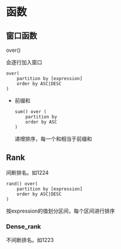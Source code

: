 # 函数

## 窗口函数

over()

会逐行加入窗口

```mysql
over(
    partition by [expression]
    order by ASC|DESC
)
```

- 前缀和

  ```mysql
  sum() over (
      partition by 
      order by ASC
  )
  ```

  递增排序，每一个和相当于前缀和

## Rank

间断排名。如1224

```mysql
rand() over(
    partition by [expression]
    order by ASC|DESC
)
```

按expression的值划分区间，每个区间进行排序

### Dense_rank

不间断排名。如1223